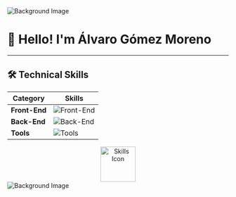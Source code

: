 <img src="https://user-images.githubusercontent.com/73097560/115834477-dbab4500-a447-11eb-908a-139a6edaec5c.gif" alt="Background Image">

# 👋 Hello! I'm Álvaro Gómez Moreno
---

## 🛠️ Technical Skills

| **Category**   | **Skills**       |
|----------------|------------------|
| **Front-End**  | ![Front-End](https://skillicons.dev/icons?i=js,vue,react,angular,html,css,bootstrap,sass) |
| **Back-End**   | ![Back-End](https://skillicons.dev/icons?i=java,php,laravel,symfony,mysql) |
| **Tools**      | ![Tools](https://skillicons.dev/icons?i=git,github,nodejs,firebase) |

<div align="center">
  <img src="https://user-images.githubusercontent.com/7065401/60135787-5bcf4b80-9790-11e9-8c6d-0b07eab0b77f.gif" width="80" alt="Skills Icon">
</div>

<img src="https://user-images.githubusercontent.com/73097560/115834477-dbab4500-a447-11eb-908a-139a6edaec5c.gif" alt="Background Image">

